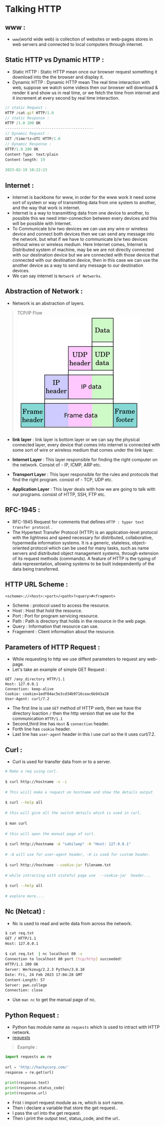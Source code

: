 # Talking HTTP 

## www :
- `www`(world wide web) is collection of websites or web-pages stores in web servers and connected to local computers through internet.

## Static HTTP vs Dynamic HTTP :

* Static HTTP : Static HTTP mean once our browser request something it download into the the browser and display it.
* Dynamic HTTP : Dynamic HTTP mean The real time interaction with web, suppose we watch some videos then our browser will download & render it and show us in real time, or we fetch the time from internet and it increment at every second by real time interaction.  
  

```js
// static Request :
HTTP /cat.gif HTTP/1.0 
// static Response :
HTTP /1.0 200 OK
----------------------------------------
// Dynamic Request :
GET /time?tz=UTC HTTP/1.0
// Dynamic Response :
HTTP/1.0 200 OK
Content-Type: text/plain
Content-length: 19

2023-02-19 10:22:23 
```

## Internet :
* Internet is backbone for www, in order for the www work it need some sort of system or way of transmitting data from one system to another, and the way that work is internet.
* Internet is a way to transmitting data from one device to another, to possible this we need inter-connection between every devices and this will be possible with Internet.
* To Communicate b/w two devices we can use any wire or wireless device and connect both devices then we can send any message into the network. but what if we have to communicate b/w two devices without wires or wireless medium. Here Internet comes, Internet is Distributed system of machine, may be we are not directly connected with our destination device but we are connected with those device that connected with our destination device, then in this case we can use the another device as a way to send any message to our destination devices. 
* We can say internet is `Network of Networks`.

## Abstraction of Network :
* Network is an abstraction of layers.
> TCP/IP Flow
![Model flow ](model-flow.png)
 
* **link layer** : link layer is bottom layer or we can say the physical connected layer, every device that comes into internet is connected with some sort of wire or wireless medium that comes under the link layer.

* **Internet Layer** : This layer responsible for finding the right computer on the network. Consist of - IP, ICMP, ARP etc.   

* **Transport Layer** : This layer responsible for the rules and protocols that find the right program. consist of - TCP, UDP etc.

* **Application Layer** : This layer deals with how we are going to talk with our programs. consist of HTTP, SSH, FTP etc.

## RFC-1945 :
* RFC-1945 Request for comments that defines `HTTP : hyper text transfer protocol` .
* The Hypertext Transfer Protocol (HTTP) is an application-level    protocol with the lightness and speed necessary for distributed,    collaborative, hypermedia information systems. It is a generic,    stateless, object-oriented protocol which can be used for many tasks,    such as name servers and distributed object management systems,    through extension of its request methods (commands). A feature of    HTTP is the typing of data representation, allowing systems to be    built independently of the data being transferred.


## HTTP URL Scheme :

```plain
<scheme>://<host>:<port>/<path>?<query>#<fragment>
```

* Scheme : protocol used to access the resource.
* Host : Host that hold the resource.
* Port : Port for program servicing  resource.
* Path : Path is directory that holds in the resource in the web page.
* Query : Information that resource can use.
* Fragement : Client information about the resource.

## Parameters of HTTP Request : 

* While requesting to http we use diffent parameters to request any web-page.
* Let's take an example of simple GET Request :

```plain
GET /any_directory HTTP/1.1
Host: 127.0.0.1
Connection: keep-alive
Cookie: cookie=1edf04ac5e3cd34b9716ceac6b943a28
User-Agent: curl/7.2
```
* The first line is use `GET` method of HTTP verb, then we have the directory loaction `/` then the http version that we use for the communication `HTTP/1.1` 
* Second,third line has `Host` & `connection` header.
* Forth line has `cookie` header.
* Last line has `user-agent` header in this i use curl so the it uses curl/7.2.


## Curl : 
* Curl is used for transfer data from or to a server.

```sh
# Make a req using curl.

$ curl http://hostname -v -i 

# This wiill make a request on hostname and show the details output 

$ curl --help all

# this will give all the switch details which is used in curl.

$ man curl 

# this will open the manual page of curl.

$ curl http://hostname -A "sahilwep" -H "Host: 127.0.0.1"

# -A will use for user-agent header, -H is used for custom header.

$ curl http://hostname --cookie-jar filename.txt

# while intracting with stateful page use  --cookie-jar  header...

$ curl --help all

# explore more....
```


## Nc (Netcat) : 

* Nc is used to read and write data from across the network.

```sh
$ cat req.txt
GET / HTTP/1.1
Host: 127.0.0.1

$ cat req.txt  | nc localhost 80 -v
Connection to localhost 80 port [tcp/http] succeeded!
HTTP/1.1 200 OK
Server: Werkzeug/2.2.3 Python/3.8.10
Date: Fri, 24 Feb 2023 17:04:28 GMT
Content-Length: 57
Server: pwn.college
Connection: close
```

* Use `man nc` to get the manual page of nc. 

## Python Request : 

* Python has module name as `requests` which is used to intract with HTTP network.
* [requests](https://requests.readthedocs.io/en/latest/)

> Example : 

```py
import requests as re

url = 'http://hackycorp.com/'
response = re.get(url)

print(response.text)
print(response.status_code)
print(response.url)
```

* Frist i import request module as re, which is sort name.
* Then i declare a variable that store the get request..
* I pass the url into the get request.
* Then i print the output text, status_code, and the url..